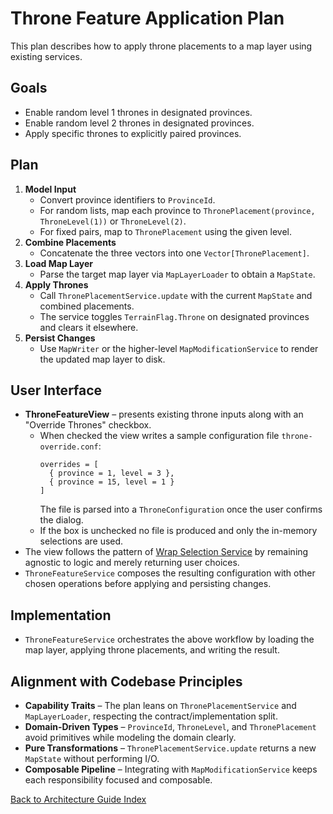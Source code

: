 # Throne Feature Application Plan

This plan describes how to apply throne placements to a map layer using existing services.

## Goals
- Enable random level 1 thrones in designated provinces.
- Enable random level 2 thrones in designated provinces.
- Apply specific thrones to explicitly paired provinces.

## Plan
1. **Model Input**
   - Convert province identifiers to `ProvinceId`.
   - For random lists, map each province to `ThronePlacement(province, ThroneLevel(1))` or `ThroneLevel(2)`.
   - For fixed pairs, map to `ThronePlacement` using the given level.
2. **Combine Placements**
   - Concatenate the three vectors into one `Vector[ThronePlacement]`.
3. **Load Map Layer**
   - Parse the target map layer via `MapLayerLoader` to obtain a `MapState`.
4. **Apply Thrones**
   - Call `ThronePlacementService.update` with the current `MapState` and combined placements.
   - The service toggles `TerrainFlag.Throne` on designated provinces and clears it elsewhere.
5. **Persist Changes**
   - Use `MapWriter` or the higher-level `MapModificationService` to render the updated map layer to disk.

## User Interface
- **ThroneFeatureView** – presents existing throne inputs along with an "Override Thrones" checkbox.
  - When checked the view writes a sample configuration file `throne-override.conf`:
    ```
    overrides = [
      { province = 1, level = 3 },
      { province = 15, level = 1 }
    ]
    ```
    The file is parsed into a `ThroneConfiguration` once the user confirms the dialog.
  - If the box is unchecked no file is produced and only the in-memory selections are used.
- The view follows the pattern of [Wrap Selection Service](../wrap_selection_service.md) by remaining agnostic to logic and merely returning user choices.
- `ThroneFeatureService` composes the resulting configuration with other chosen operations before applying and persisting changes.

## Implementation
- `ThroneFeatureService` orchestrates the above workflow by loading the map layer, applying throne placements, and writing the result.

## Alignment with Codebase Principles
- **Capability Traits** – The plan leans on `ThronePlacementService` and `MapLayerLoader`, respecting the contract/implementation split.
- **Domain-Driven Types** – `ProvinceId`, `ThroneLevel`, and `ThronePlacement` avoid primitives while modeling the domain clearly.
- **Pure Transformations** – `ThronePlacementService.update` returns a new `MapState` without performing I/O.
- **Composable Pipeline** – Integrating with `MapModificationService` keeps each responsibility focused and composable.

[Back to Architecture Guide Index](README.md)
